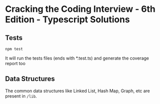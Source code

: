 # Cracking the Coding Interview - 6th Edition - Typescript Solutions

## Tests
`npm test`

It will run the tests files (ends with *.test.ts) and generate the coverage report too

## Data Structures
The common data structures like Linked List, Hash Map, Graph, etc are present in `/lib`.
